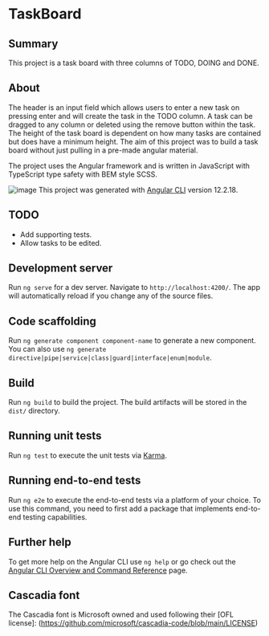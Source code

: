 # TaskBoard

## Summary
This project is a task board with three columns of TODO, DOING and DONE.

## About
The header is an input field which allows users to enter a new task on pressing enter and will create the task in the TODO column.
A task can be dragged to any column or deleted using the remove button within the task.
The height of the task board is dependent on how many tasks are contained but does have a minimum height.
The aim of this project was to build a task board without just pulling in a pre-made angular material.

The project uses the Angular framework and is written in JavaScript with TypeScript type safety with BEM style SCSS.

![image](https://user-images.githubusercontent.com/39436443/190271286-bb354409-db2e-4f6b-8197-783d69b7e68e.png)
This project was generated with [Angular CLI](https://github.com/angular/angular-cli) version 12.2.18.

## TODO
* Add supporting tests.
* Allow tasks to be edited.

## Development server

Run `ng serve` for a dev server. Navigate to `http://localhost:4200/`. The app will automatically reload if you change any of the source files.

## Code scaffolding

Run `ng generate component component-name` to generate a new component. You can also use `ng generate directive|pipe|service|class|guard|interface|enum|module`.

## Build

Run `ng build` to build the project. The build artifacts will be stored in the `dist/` directory.

## Running unit tests

Run `ng test` to execute the unit tests via [Karma](https://karma-runner.github.io).

## Running end-to-end tests

Run `ng e2e` to execute the end-to-end tests via a platform of your choice. To use this command, you need to first add a package that implements end-to-end testing capabilities.

## Further help

To get more help on the Angular CLI use `ng help` or go check out the [Angular CLI Overview and Command Reference](https://angular.io/cli) page.

## Cascadia font

The Cascadia font is Microsoft owned and used following their [OFL license]: (https://github.com/microsoft/cascadia-code/blob/main/LICENSE)
